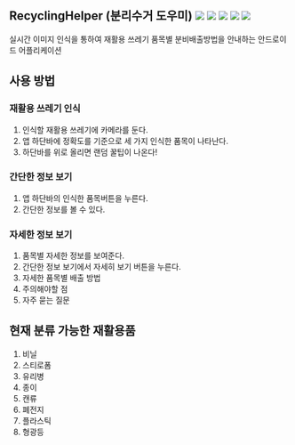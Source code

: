 ## RecyclingHelper (분리수거 도우미) <img src="https://img.shields.io/badge/language-Java-007396?style=flat"> <img src="https://img.shields.io/badge/license-MIT-6DB33F?style=flat"> <img src="https://img.shields.io/badge/license-MIT-007396?style=flat"> <img src="https://img.shields.io/badge/Android-3DDC84?style=flat&logo=Android&logoColor=white"> <img src="https://img.shields.io/badge/TensorFlow-FF6F00?style=flat&logo=TensorFlow&logoColor=white">

실시간 이미지 인식을 통하여 재활용 쓰레기 품목별 분비배출방법을 안내하는 안드로이드 어플리케이션

## 사용 방법
### 재활용 쓰레기 인식
1. 인식할 재활용 쓰레기에 카메라를 둔다.
2. 앱 하단바에 정확도를 기준으로 세 가지 인식한 품목이 나타난다.
3. 하단바를 위로 올리면 랜덤 꿀팁이 나온다!

### 간단한 정보 보기
1. 앱 하단바의 인식한 품목버튼을 누른다.
2. 간단한 정보를 볼 수 있다.

### 자세한 정보 보기
1. 품목별 자세한 정보를 보여준다.
2. 간단한 정보 보기에서 자세히 보기 버튼을 누른다.
3. 자세한 품목별 배출 방법
4. 주의해야할 점
5. 자주 묻는 질문

## 현재 분류 가능한 재활용품
1. 비닐
2. 스티로폼
3. 유리병
4. 종이
5. 캔류
6. 폐전지
7. 플라스틱
8. 형광등
